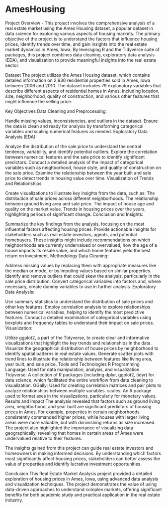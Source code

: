 # AmesHousing
Project Overview - 
This project involves the comprehensive analysis of a real estate market using the Ames Housing dataset, a popular dataset in data science for exploring various aspects of housing markets. The primary objective of the project is to understand the factors that influence housing prices, identify trends over time, and gain insights into the real estate market dynamics in Ames, Iowa. By leveraging R and the Tidyverse suite of packages, this project combines data cleaning, exploratory data analysis (EDA), and visualization to provide meaningful insights into the real estate sector.

Dataset
The project utilizes the Ames Housing dataset, which contains detailed information on 2,930 residential properties sold in Ames, Iowa between 2006 and 2010. The dataset includes 79 explanatory variables that describe different aspects of residential homes in Ames, including location, size, neighborhood, quality of construction, and various other features that might influence the selling price.

Key Objectives
Data Cleaning and Preprocessing:

Handle missing values, inconsistencies, and outliers in the dataset.
Ensure the data is clean and ready for analysis by transforming categorical variables and scaling numerical features as needed.
Exploratory Data Analysis (EDA):

Analyze the distribution of the sale price to understand the central tendency, variability, and identify potential outliers.
Explore the correlation between numerical features and the sale price to identify significant predictors.
Conduct a detailed analysis of the impact of categorical variables such as neighborhood, house style, and quality of construction on the sale price.
Examine the relationship between the year built and sale price to detect trends in housing value over time.
Visualization of Trends and Relationships:

Create visualizations to illustrate key insights from the data, such as:
The distribution of sale prices across different neighborhoods.
The relationship between ground living area and sale price.
The impact of house age and quality on the market value.
Trends in housing prices over the years, highlighting periods of significant change.
Conclusion and Insights:

Summarize the key findings from the analysis, focusing on the most influential factors affecting housing prices.
Provide actionable insights for stakeholders such as real estate investors, agents, and potential homebuyers. These insights might include recommendations on which neighborhoods are currently undervalued or overvalued, how the age of a house impacts its resale value, and which home features yield the best return on investment.
Methodology
Data Cleaning:

Address missing values by replacing them with appropriate measures like the median or mode, or by imputing values based on similar properties.
Identify and remove outliers that could skew the analysis, particularly in the sale price distribution.
Convert categorical variables into factors and, where necessary, create dummy variables to use in further analysis.
Exploratory Data Analysis:

Use summary statistics to understand the distribution of sale prices and other key features.
Employ correlation analysis to explore relationships between numerical variables, helping to identify the most predictive features.
Conduct a detailed examination of categorical variables using boxplots and frequency tables to understand their impact on sale prices.
Visualization:

Utilize ggplot2, a part of the Tidyverse, to create clear and informative visualizations that highlight the key trends and relationships in the data.
Visualize the geographical distribution of house prices by neighborhood to identify spatial patterns in real estate values.
Generate scatter plots with trend lines to illustrate the relationship between features like living area, year built, and sale price.
Tools and Technologies
R Programming Language: Used for data manipulation, analysis, and visualization.
Tidyverse: A collection of R packages (including dplyr, ggplot2, tidyr) for data science, which facilitated the entire workflow from data cleaning to visualization.
GGally: Used for creating correlation matrices and pair plots to analyze relationships between multiple variables.
scales: An R package used to format axes in the visualizations, particularly for monetary values.
Results and Impact
The analysis revealed that factors such as ground living area, neighborhood, and year built are significant predictors of housing prices in Ames. For example, properties in certain neighborhoods consistently commanded higher prices, while houses with larger living areas were more valuable, but with diminishing returns as size increased. The project also highlighted the importance of visualizing data geographically, revealing that homes in certain areas of Ames were undervalued relative to their features.

The insights gained from this project can guide real estate investors and homeowners in making informed decisions. By understanding which factors most significantly affect housing prices, stakeholders can better assess the value of properties and identify lucrative investment opportunities.

Conclusion
This Real Estate Market Analysis project provided a detailed exploration of housing prices in Ames, Iowa, using advanced data analysis and visualization techniques. The project demonstrates the value of using data-driven approaches to understand complex markets, offering significant benefits for both academic study and practical application in the real estate industry.
